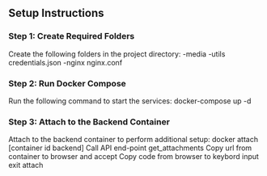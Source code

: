 
## Setup Instructions

### Step 1: Create Required Folders

Create the following folders in the project directory:
-media
-utils
    credentials.json
-nginx
    nginx.conf

### Step 2: Run Docker Compose
Run the following command to start the services:
    docker-compose up -d

### Step 3: Attach to the Backend Container
Attach to the backend container to perform additional setup:
    docker attach [container id backend]
    Call API end-point get_attachments
    Copy url from container to browser and accept 
    Copy code from browser to keybord input
    exit attach
